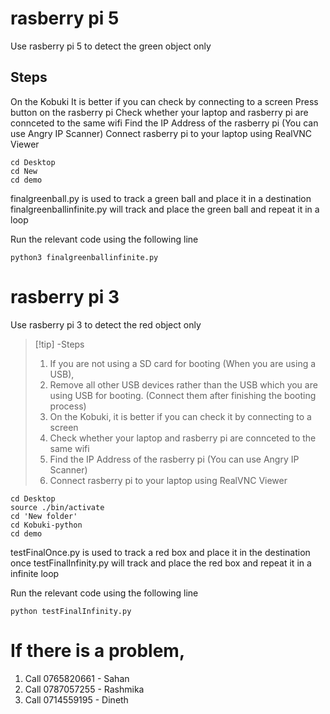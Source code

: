 # rasberry pi 5
Use rasberry pi 5 to detect the green object only

## Steps
On the Kobuki
It is better if you can check by connecting to a screen
Press button on the rasberry pi
Check whether your laptop and rasberry pi are connceted to the same wifi
Find the IP Address of the rasberry pi (You can use Angry IP Scanner)
Connect rasberry pi to your laptop using RealVNC Viewer
```
cd Desktop
cd New
cd demo
```
finalgreenball.py is used to track a green ball and place it in a destination
finalgreenballinfinite.py will track and place the green ball and repeat it in a loop

Run the relevant code using the following line
```
python3 finalgreenballinfinite.py
```

# rasberry pi 3
Use rasberry pi 3 to detect the red object only

> [!tip] -Steps
> 1. If you are not using a SD card for booting (When you are using a USB),
> 2. Remove all other USB devices rather than the USB which you are using USB for booting. (Connect them after finishing the booting process)
> 3. On the Kobuki, it is better if you can check it by connecting to a screen
> 4. Check whether your laptop and rasberry pi are connceted to the same wifi
> 4. Find the IP Address of the rasberry pi (You can use Angry IP Scanner)
> 5. Connect rasberry pi to your laptop using RealVNC Viewer
```
cd Desktop
source ./bin/activate
cd 'New folder'
cd Kobuki-python
cd demo
```
testFinalOnce.py is used to track a red box and place it in the destination once
testFinalInfinity.py will track and place the red box and repeat it in a infinite loop

Run the relevant code using the following line
```
python testFinalInfinity.py
```

# If there is a problem,
1. Call 0765820661 - Sahan
2. Call 0787057255 - Rashmika
3. Call 0714559195 - Dineth


